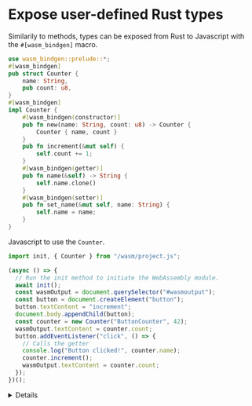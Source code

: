 # Expose user-defined Rust types

Similarily to methods, types can be exposed from Rust to Javascript with the `#[wasm_bindgen]` macro.

```rust
use wasm_bindgen::prelude::*;
#[wasm_bindgen]
pub struct Counter {
    name: String,
    pub count: u8,
}
#[wasm_bindgen]
impl Counter {
    #[wasm_bindgen(constructor)]
    pub fn new(name: String, count: u8) -> Counter {
        Counter { name, count }
    }
    pub fn increment(&mut self) {
        self.count += 1;
    }
    #[wasm_bindgen(getter)]
    pub fn name(&self) -> String {
        self.name.clone()
    }
    #[wasm_bindgen(setter)]
    pub fn set_name(&mut self, name: String) {
        self.name = name;
    }
}
```

Javascript to use the `Counter`.

```javascript
import init, { Counter } from "/wasm/project.js";

(async () => {
  // Run the init method to initiate the WebAssembly module.
  await init();
  const wasmOutput = document.querySelector("#wasmoutput");
  const button = document.createElement("button");
  button.textContent = "increment";
  document.body.appendChild(button);
  const counter = new Counter("ButtonCounter", 42);
  wasmOutput.textContent = counter.count;
  button.addEventListener("click", () => {
    // Calls the getter
    console.log("Button clicked!", counter.name);
    counter.increment();
    wasmOutput.textContent = counter.count;
  });
})();
```

<details>

- `pub` members must implement copy
- Type parameters and lifetime annotations are not supported yet
- Members that implement `Copy` can be public and directly accessed from Javascript.
</details>
